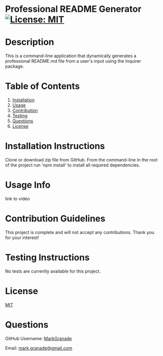 
# Professional README Generator [![License: MIT](https://img.shields.io/badge/License-MIT-yellow.svg)](https://opensource.org/licenses/MIT)

# Description
This is a command-line application that dynamically generates a professional README.md file from a user's input using the Inquirer package.


# Table of Contents
1. [Installation](#installation)
2. [Usage](#usage)
3. [Contribution](#contribution)
4. [Testing](#testing)
5. [Questions](#questions)
6. [License](#license)
		

# Installation Instructions
Clone or download zip file from GitHub. From the command-line in the root of the project run 'npm install' to install all required dependencies.

# Usage Info
link to video

# Contribution Guidelines
This project is complete and will not accept any contributions. Thank you for your interest!

# Testing Instructions
No tests are currently available for this project.


# License
[MIT](https://choosealicense.com/licenses/mit/)
		

# Questions
GitHub Username: [MarkGranade](https://github.com/MarkGranade)


Email: <mark.granade@gmail.com>
	